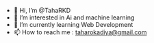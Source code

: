 - 👋 Hi, I’m @TahaRKD
- 👀 I’m interested in Ai and machine learning 
- 🌱 I’m currently learning Web Development
- 📫 How to reach me : taharokadiya@gmail.com

<!---
TahaRKD/TahaRKD is a ✨ special ✨ repository because its `README.md` (this file) appears on your GitHub profile.
You can click the Preview link to take a look at your changes.
--->
